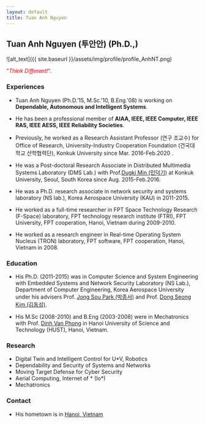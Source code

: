 ```yaml
---
layout: default
title: Tuan Anh Nguyen
---
```


## Tuan Anh Nguyen (투안안) (Ph.D.,)
![alt_text]({{ site.baseurl }}/assets/img/profile/profile_AnhNT.png)

<span style="color:red"> "*Think Different!*"</span>.


### **Experiences**

- Tuan Anh Nguyen (Ph.D.'15, M.Sc.'10, B.Eng.'08) is working on **Dependable, Autonomous and Intelligent Systems**.

- He has been a professional member of **AIAA, IEEE, IEEE Computer, IEEE RAS, IEEE AESS, IEEE Reliability Societies**.

- Previously, he worked as a Research Assistant Professor (연구 조교수) for Office of Research, University-Industry Cooperation Foundation (건국대학교 산학협력단), Konkuk University since Mar. 2016-Feb.2020 . 

- He was a Post-doctoral Research Associate in Distributed Multimedia Systems Laboratory (DMS Lab.) with Prof.[Dugki Min (민덕기)](https://dmslab-konkuk.github.io/people/DugkiMin/) at Konkuk University, Seoul, South Korea since Aug. 2015-Feb.2016. 

- He was a Ph.D. research associate in network security and systems laboratory (NS lab.), Korea Aerospace University (KAU) in 2011-2015. 
  
- He worked as a full-time researcher in FPT Space Technology Research (F-Space) laboratory, FPT technology research institute (FTRI), FPT University, FPT cooperation, Hanoi, Vietnam during 2009-2010.

- He worked as a research engineer in Real-time Operating System Nucleus (TRON) laboratory, FPT software, FPT cooperation, Hanoi, Vietnam in 2008. 

### **Education**

- His Ph.D. (2011-2015) was in Computer Science and System Engineering with Embedded Systems and Network Security Laboratory (NS Lab.), Department of Computer Engineering, Korea Aerospace University under his advisers Prof. [Jong Sou Park (박종서)](http://college.kau.ac.kr/web/pages/gc83710h.do) and Prof. [Dong Seong Kim (김동성)](https://researchers.uq.edu.au/researcher/23703).

- His M.Sc (2008-2010) and B.Eng (2003-2008) were in Mechatronics with Prof. [Dinh Van Phong](https://sme.hust.edu.vn/en/officer/prof-dinh-van-phong.html) in Hanoi University of Science and Technology (HUST), Hanoi, Vietnam.

### Research

* Digital Twin and Intelligent Control for U*V, Robotics
* Dependability and Security of Systems and Networks
* Moving Target Defense for Cyber Security
* Aerial Computing, Internet of * (Io*)
* Mechatronics

### Contact

- His hometown is in [Hanoi, Vietnam](https://www.google.co.kr/maps/place/Hanoi,+Ho%C3%A0n+Ki%E1%BA%BFm,+Hanoi,+Vietnam/@20.0953225,105.7067677,8z/data=!4m5!3m4!1s0x3135ab9bd9861ca1:0xe7887f7b72ca17a9!8m2!3d21.0277644!4d105.8341598)